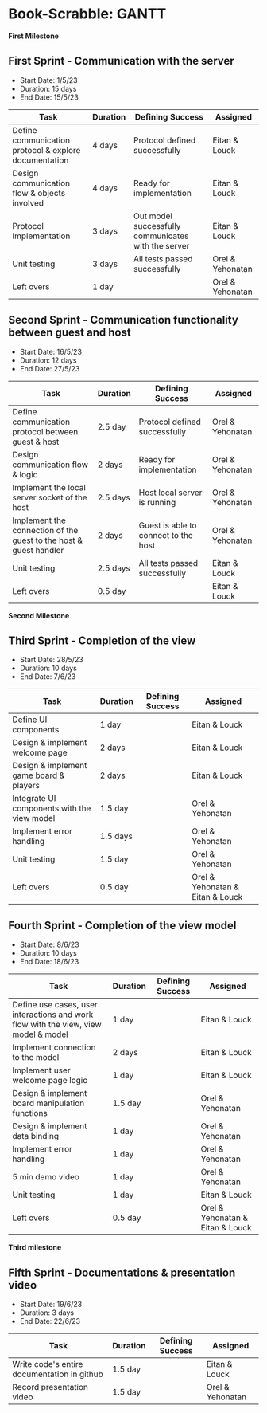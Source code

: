 # Book-Scrabble: GANTT
**First Milestone**
##	First Sprint - Communication with the server 
* Start Date: 1/5/23
* Duration: 15 days
* End Date: 15/5/23 


| Task                                                  | Duration | Defining Success                                    | Assigned          |
|-------------------------------------------------------|----------|-----------------------------------------------------|-------------------|
| Define communication protocol & explore documentation | 4 days    | Protocol defined successfully                       | Eitan & Louck     |
| Design communication flow & objects involved          | 4 days  | Ready for implementation                            | Eitan & Louck     |
| Protocol Implementation                               | 3 days   | Out model successfully communicates with the server | Eitan & Louck     |
| Unit testing                                          | 3 days   | All tests passed successfully                       | Orel & Yehonatan  |
| Left overs                                            | 1 day  |                                                     | Orel & Yehonatan  |



##	Second Sprint - Communication functionality between guest and host
* Start Date: 16/5/23
* Duration: 12 days
* End Date: 27/5/23


| Task                                               | Duration | Defining Success                     | Assigned         |
|----------------------------------------------------|----------|--------------------------------------|------------------|
| Define communication protocol between guest & host | 2.5 day    | Protocol defined successfully        | Orel & Yehonatan |
| Design communication flow & logic                  | 2 days | Ready for implementation             | Orel & Yehonatan |
| Implement the local server socket of the host      | 2.5 days   | Host local server is running         | Orel & Yehonatan |
| Implement the connection of the guest to the host & guest handler   | 2 days | Guest is able to connect to the host | Orel & Yehonatan |
| Unit testing                                       | 2.5 days | All tests passed successfully        | Eitan & Louck    |
| Left overs                                         | 0.5 day  |                                      | Eitan & Louck    |

**Second Milestone**
## Third Sprint - Completion of the view

* Start Date: 28/5/23
* Duration: 10 days
* End Date: 7/6/23


| Task                                        | Duration | Defining Success | Assigned       |
|---------------------------------------------|----------|------------------|----------------|
| Define UI components                        |    1 day     |                  |Eitan & Louck   |
| Design & implement welcome page             |    2 days   |                  |Eitan & Louck   |
| Design & implement game board & players     |    2 days  |                   |Eitan & Louck  |
| Integrate UI components with the view model |    1.5 day    |                  |Orel & Yehonatan|
| Implement error handling                    |    1.5 days   |                  |Orel & Yehonatan|
| Unit testing                                |    1.5 day    |                  |Orel & Yehonatan|
| Left overs                                  |    0.5 day   |                  |Orel & Yehonatan & Eitan & Louck|


## Fourth Sprint - Completion of the view model

* Start Date: 8/6/23
* Duration: 10 days
* End Date: 18/6/23


| Task                                                                                | Duration | Defining Success | Assigned    |
|-------------------------------------------------------------------------------------|----------|------------------|-------------|
| Define use cases, user interactions and work flow with the view, view model & model |    1 day    |                  |Eitan & Louck|
| Implement connection to the model                                                   |    2 days  |                  |Eitan & Louck|
| Implement user welcome page logic                                                   |     1 day   |                  |Eitan & Louck|
| Design & implement board manipulation functions                                     |     1.5 day   |                  |Orel & Yehonatan|
| Design & implement data binding                                                     |     1 day   |                  |Orel & Yehonatan|
| Implement error handling                                                            |     1 day   |                  |Orel & Yehonatan|
| 5 min demo video                                                                    |    1 day  |                  |Orel & Yehonatan|
| Unit testing                                                                        |     1 day  |                  |Eitan & Louck|
| Left overs                                                                          |    0.5 day  |                  |Orel & Yehonatan & Eitan & Louck|

**Third milestone**
## Fifth Sprint - Documentations & presentation video 

* Start Date: 19/6/23
* Duration: 3 days
* End Date: 22/6/23


| Task                                        | Duration | Defining Success | Assigned             |
|---------------------------------------------|----------|------------------|----------------------|
| Write code's entire documentation in github |      1.5 day   |                  |    Eitan & Louck|
| Record presentation video                   |      1.5 day |                  |      Orel & Yehonatan|
